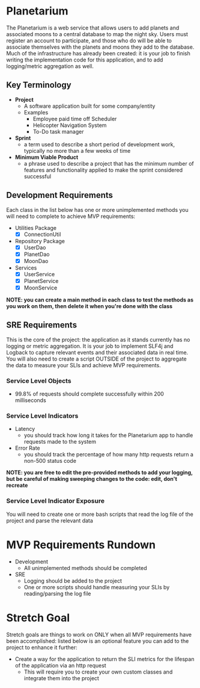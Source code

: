 # Planetarium

The Planetarium is a web service that allows users to add planets and associated moons to a central database to map the night sky. Users must register an account to participate, and those who do will be able to associate themselves with the planets and moons they add to the database. Much of the infrastructure has already been created: it is your job to finish writing the implementation code for this application, and to add logging/metric aggregation as well. 

## Key Terminology
- **Project**
  - A software application built for some company/entity
  - Examples
    - Employee paid time off Scheduler
    - Helicopter Navigation System
    - To-Do task manager
- **Sprint**
    - a term used to describe a short period of development work, typically no more than a few weeks of time
- **Minimum Viable Product**
    - a phrase used to describe a project that has the minimum number of features and functionality applied to make the sprint considered successful

## Development Requirements
Each class in the list below has one or more unimplemented methods you will need to complete to achieve MVP requirements:
- Utilities Package
    - [x] ConnectionUtil
- Repository Package
    - [x] UserDao
    - [x] PlanetDao
    - [x] MoonDao
- Services
    - [x] UserService
    - [x] PlanetService
    - [x] MoonService

**NOTE: you can create a main method in each class to test the methods as you work on them, then delete it when you're done with the class**

## SRE Requirements
This is the core of the project: the application as it stands currently has no logging or metric aggregation. It is your job to implement SLF4j and Logback to capture relevant events and their associated data in real time. You will also need to create a script OUTSIDE of the project to aggregate the data to measure your SLIs and achieve MVP requirements. 

### Service Level Objects
<!-- (x * 100) / total = percentage-->
<!-- (# of Success Requets / 100) / Total Requests = must be 99.8% -->
<!-- (Total Requests * 0.2) / 100 <= # Failed Requests -->
<!-- total response time / total response = avg must be <= 200 milliseconds -->
- 99.8% of requests should complete successfully within 200 milliseconds

### Service Level Indicators
- Latency
    - you should track how long it takes for the Planetarium app to handle requests made to the system
- Error Rate
    - you should track the percentage of how many http requests return a non-500 status code

**NOTE: you are free to edit the pre-provided methods to add your logging, but be careful of making sweeping changes to the code: edit, don't recreate**

### Service Level Indicator Exposure
You will need to create one or more bash scripts that read the log file of the project and parse the relevant data

# MVP Requirements Rundown
- Development
    - All unimplemented methods should be completed
- SRE
    - Logging should be added to the project
    - One or more scripts should handle measuring your SLIs by reading/parsing the log file

# Stretch Goal
Stretch goals are things to work on ONLY when all MVP requirements have been accomplished: listed below is an optional feature you can add to the project to enhance it further:
- Create a way for the application to return the SLI metrics for the lifespan of the application via an http request
    - This will require you to create your own custom classes and integrate them into the project